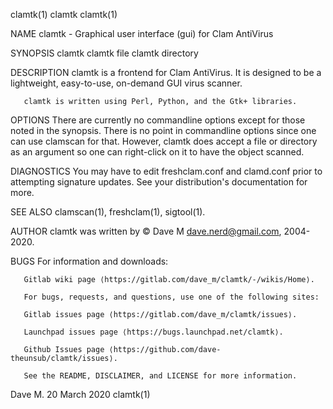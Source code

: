 clamtk(1)                                                                                    clamtk                                                                                   clamtk(1)

NAME
       clamtk - Graphical user interface (gui) for Clam AntiVirus

SYNOPSIS
       clamtk
       clamtk file
       clamtk directory

DESCRIPTION
       clamtk is a frontend for Clam AntiVirus. It is designed to be a lightweight, easy-to-use, on-demand GUI virus scanner.

       clamtk is written using Perl, Python, and the Gtk+ libraries.

OPTIONS
       There  are currently no commandline options except for those noted in the synopsis. There is no point in commandline options since one can use clamscan for that.   However, clamtk does
       accept a file or directory as an argument so one can right-click on it to have the object scanned.

DIAGNOSTICS
       You may have to edit freshclam.conf and clamd.conf prior to attempting signature updates. See your distribution's documentation for more.

SEE ALSO
       clamscan(1), freshclam(1), sigtool(1).

AUTHOR
       clamtk was written by © Dave M <dave.nerd@gmail.com>, 2004-2020.

BUGS
       For information and downloads:

       Gitlab wiki page ⟨https://gitlab.com/dave_m/clamtk/-/wikis/Home⟩.

       For bugs, requests, and questions, use one of the following sites:

       Gitlab issues page ⟨https://gitlab.com/dave_m/clamtk/issues⟩.

       Launchpad issues page ⟨https://bugs.launchpad.net/clamtk⟩.

       Github Issues page ⟨https://github.com/dave-theunsub/clamtk/issues⟩.

       See the README, DISCLAIMER, and LICENSE for more information.

Dave M.                                                                                  20 March 2020                                                                                clamtk(1)
